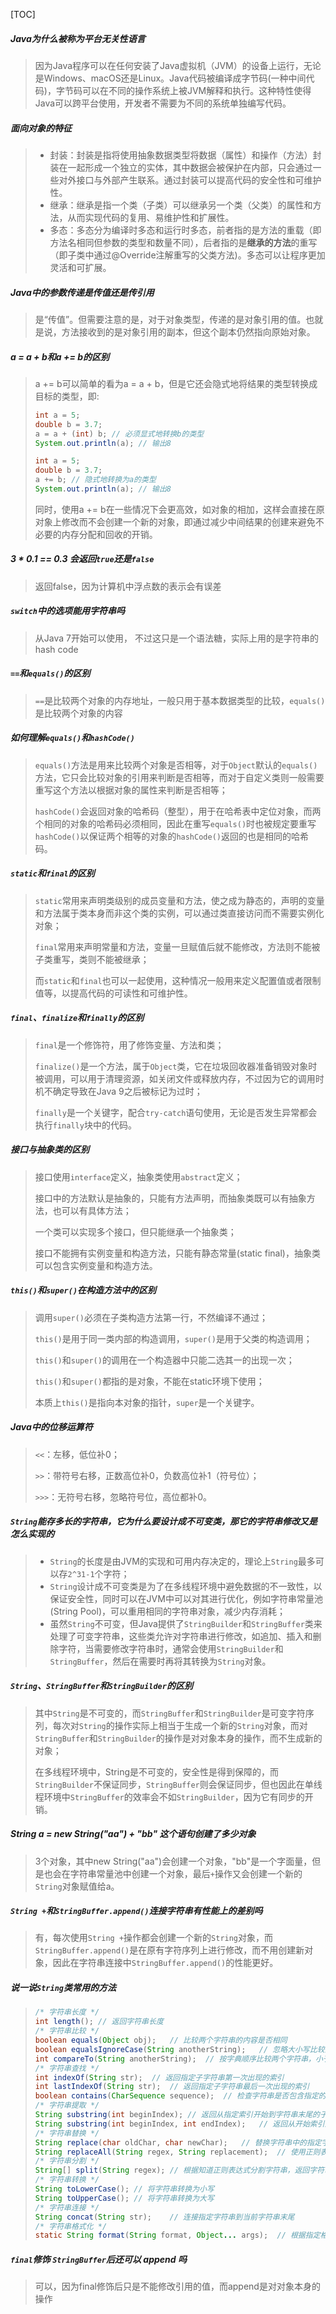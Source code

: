 [TOC]



##### Java为什么被称为平台无关性语言

> 因为Java程序可以在任何安装了Java虚拟机（JVM）的设备上运行，无论是Windows、macOS还是Linux。Java代码被编译成字节码(一种中间代码)，字节码可以在不同的操作系统上被JVM解释和执行。这种特性使得Java可以跨平台使用，开发者不需要为不同的系统单独编写代码。



##### 面向对象的特征

> - 封装：封装是指将使用抽象数据类型将数据（属性）和操作（方法）封装在一起形成一个独立的实体，其中数据会被保护在内部，只会通过一些对外接口与外部产生联系。通过封装可以提高代码的安全性和可维护性。
> - 继承：继承是指一个类（子类）可以继承另一个类（父类）的属性和方法，从而实现代码的复用、易维护性和扩展性。
> - 多态：多态分为编译时多态和运行时多态，前者指的是方法的重载（即方法名相同但参数的类型和数量不同），后者指的是**继承的方法**的重写（即子类中通过@Override注解重写的父类方法)。多态可以让程序更加灵活和可扩展。



##### Java中的参数传递是传值还是传引用

> 是“传值”。但需要注意的是，对于对象类型，传递的是对象引用的值。也就是说，方法接收到的是对象引用的副本，但这个副本仍然指向原始对象。



##### a = a + b和a += b的区别

> a += b可以简单的看为a = a + b，但是它还会隐式地将结果的类型转换成目标的类型，即:
>
> ```java
> int a = 5;
> double b = 3.7;
> a = a + (int) b; // 必须显式地转换b的类型
> System.out.println(a); // 输出8
> ```
>
> ```java
> int a = 5;
> double b = 3.7;
> a += b; // 隐式地转换为a的类型
> System.out.println(a); // 输出8
> ```
>
> 同时，使用a += b在一些情况下会更高效，如对象的相加，这样会直接在原对象上修改而不会创建一个新的对象，即通过减少中间结果的创建来避免不必要的内存分配和回收的开销。



##### 3 * 0.1 == 0.3 会返回`true`还是`false`

> 返回false，因为计算机中浮点数的表示会有误差



##### `switch`中的选项能用字符串吗

> 从Java 7开始可以使用， 不过这只是一个语法糖，实际上用的是字符串的hash code



##### `==`和`equals()`的区别

> `==`是比较两个对象的内存地址，一般只用于基本数据类型的比较，`equals()`是比较两个对象的内容



##### 如何理解`equals()`和`hashCode()`

> `equals()`方法是用来比较两个对象是否相等，对于`Object`默认的`equals()`方法，它只会比较对象的引用来判断是否相等，而对于自定义类则一般需要重写这个方法以根据对象的属性来判断是否相等；
>
> `hashCode()`会返回对象的哈希码（整型），用于在哈希表中定位对象，而两个相同的对象的哈希码必须相同，因此在重写`equals()`时也被规定要重写`hashCode()`以保证两个相等的对象的`hashCode()`返回的也是相同的哈希码。



##### `static`和`final`的区别

> `static`常用来声明类级别的成员变量和方法，使之成为静态的，声明的变量和方法属于类本身而非这个类的实例，可以通过类直接访问而不需要实例化对象；
>
> `final`常用来声明常量和方法，变量一旦赋值后就不能修改，方法则不能被子类重写，类则不能被继承；
>
> 而`static`和`final`也可以一起使用，这种情况一般用来定义配置值或者限制值等，以提高代码的可读性和可维护性。



##### `final`、`finalize`和`finally`的区别

> `final`是一个修饰符，用了修饰变量、方法和类；
>
> `finalize()`是一个方法，属于`Object`类，它在垃圾回收器准备销毁对象时被调用，可以用于清理资源，如关闭文件或释放内存，不过因为它的调用时机不确定导致在Java 9之后被标记为过时；
>
> `finally`是一个关键字，配合`try-catch`语句使用，无论是否发生异常都会执行`finally`块中的代码。



##### 接口与抽象类的区别

> 接口使用`interface`定义，抽象类使用`abstract`定义；
>
> 接口中的方法默认是抽象的，只能有方法声明，而抽象类既可以有抽象方法，也可以有具体方法；
>
> 一个类可以实现多个接口，但只能继承一个抽象类；
>
> 接口不能拥有实例变量和构造方法，只能有静态常量(static final)，抽象类可以包含实例变量和构造方法。



##### `this()`和`super()`在构造方法中的区别

> 调用`super()`必须在子类构造方法第一行，不然编译不通过；
>
> `this()`是用于同一类内部的构造调用，`super()`是用于父类的构造调用；
>
> `this()`和`super()`的调用在一个构造器中只能二选其一的出现一次；
>
> `this()`和`super()`都指的是对象，不能在static环境下使用；
>
> 本质上`this()`是指向本对象的指针，`super`是一个关键字。



##### Java中的位移运算符

> `<<`：左移，低位补0；
>
> `>>`：带符号右移，正数高位补0，负数高位补1（符号位）；
>
> `>>>`：无符号右移，忽略符号位，高位都补0。



##### `String`能存多长的字符串，它为什么要设计成不可变类，那它的字符串修改又是怎么实现的

> - `String`的长度是由JVM的实现和可用内存决定的，理论上`String`最多可以存`2^31-1`个字符；
> - `String`设计成不可变类是为了在多线程环境中避免数据的不一致性，以保证安全性，同时可以在JVM中可以对其进行优化，例如字符串常量池(String Pool)，可以重用相同的字符串对象，减少内存消耗；
> - 虽然`String`不可变，但Java提供了`StringBuilder`和`StringBuffer`类来处理了可变字符串，这些类允许对字符串进行修改，如追加、插入和删除字符，当需要修改字符串时，通常会使用`StringBuilder`和`StringBuffer`，然后在需要时再将其转换为`String`对象。



##### `String`、`StringBuffer`和`StringBuilder`的区别

> 其中`String`是不可变的，而`StringBuffer`和`StringBuilder`是可变字符序列，每次对`String`的操作实际上相当于生成一个新的`String`对象，而对`StringBuffer`和`StringBuilder`的操作是对对象本身的操作，而不生成新的对象；
>
> 在多线程环境中，String是不可变的，安全性是得到保障的，而`StringBuilder`不保证同步，`StringBuffer`则会保证同步，但也因此在单线程环境中`StringBuffer`的效率会不如`StringBuilder`，因为它有同步的开销。



##### String a = new String("aa") + "bb" 这个语句创建了多少对象

> 3个对象，其中new String("aa")会创建一个对象，"bb"是一个字面量，但是也会在字符串常量池中创建一个对象，最后`+`操作又会创建一个新的`String`对象赋值给a。



##### `String +`和`StringBuffer.append()`连接字符串有性能上的差别吗

> 有，每次使用`String +`操作都会创建一个新的`String`对象，而`StringBuffer.append()`是在原有字符序列上进行修改，而不用创建新对象，因此在字符串连接中`StringBuffer.append()`的性能更好。



##### 说一说`String`类常用的方法

> ```java
> /* 字符串长度 */
> int length();	// 返回字符串长度
> /* 字符串比较 */
> boolean equals(Object obj);	// 比较两个字符串的内容是否相同
> boolean equalsIgnoreCase(String anotherString);	// 忽略大小写比较两个字符串
> int compareTo(String anotherString);	// 按字典顺序比较两个字符串，小于为负整数，等于为0，大于为正整数
> /* 字符串查找 */
> int indexOf(String str);	// 返回指定子字符串第一次出现的索引
> int lastIndexOf(String str);	// 返回指定子字符串最后一次出现的索引
> boolean contains(CharSequence sequence);	// 检查字符串是否包含指定的字符序列
> /* 字符串提取 */
> String substring(int beginIndex);	// 返回从指定索引开始到字符串末尾的子字符串
> String substring(int beginIndex, int endIndex);	// 返回从开始索引到结束索引之间的子字符串，左闭右开
> /* 字符串替换 */
> String replace(char oldChar, char newChar);	// 替换字符串中的指定字符
> String replaceAll(String regex, String replacement);	// 使用正则表达式替换字符串中的所有匹配项
> /* 字符串分割 */
> String[] split(String regex);	// 根据知道正则表达式分割字符串，返回字符串数组
> /* 字符串转换 */
> String toLowerCase();	// 将字符串转换为小写
> String toUpperCase();	// 将字符串转换为大写
> /* 字符串连接 */
> String concat(String str);	// 连接指定字符串到当前字符串末尾
> /* 字符串格式化 */
> static String format(String format, Object... args);	// 根据指定格式生成字符串
> ```



##### `final`修饰 `StringBuffer`后还可以 append 吗

> 可以，因为final修饰后只是不能修改引用的值，而append是对对象本身的操作